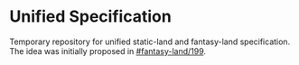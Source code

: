 # Unified Specification

Temporary repository for unified static-land and fantasy-land specification.
The idea was initially proposed in [#fantasy-land/199](https://github.com/fantasyland/fantasy-land/issues/199).
